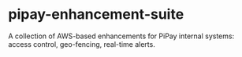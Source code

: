 # pipay-enhancement-suite
A collection of AWS-based enhancements for PiPay internal systems: access control, geo-fencing, real-time alerts.
